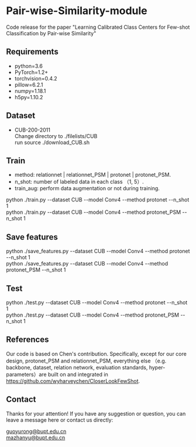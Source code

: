 # Pair-wise-Similarity-module

Code release for the paper "Learning Calibrated Class Centers for Few-shot Classification by Pair-wise Similarity"

Requirements
-------  
* python=3.6
* PyTorch=1.2+
* torchvision=0.4.2
* pillow=6.2.1
* numpy=1.18.1
* h5py=1.10.2

Dataset
------- 
* CUB-200-2011<br>
   Change directory to ./filelists/CUB<br>
   run source ./download_CUB.sh<br>
   
Train
------- 

* method: relationnet | relationnet_PSM | protonet | protonet_PSM.
* n_shot: number of labeled data in each class （1, 5）.
* train_aug: perform data augmentation or not during training.

python ./train.py --dataset CUB  --model Conv4 --method protonet --n_shot 1 <br> 
python ./train.py --dataset CUB  --model Conv4 --method protonet_PSM --n_shot 1 

Save features
------- 
python ./save_features.py --dataset CUB  --model Conv4 --method protonet --n_shot 1 <br> 
python ./save_features.py --dataset CUB  --model Conv4 --method protonet_PSM --n_shot 1

Test
------- 
python ./test.py --dataset CUB  --model Conv4 --method protonet --n_shot 1 <br> 
python ./test.py --dataset CUB  --model Conv4 --method protonet_PSM --n_shot 1

References
------- 
Our code is based on Chen's contribution. Specifically, except for our core design, protonet_PSM and relationnet_PSM, everything else （e.g. backbone, dataset, relation network, evaluation standards, hyper-parameters）are built on and integrated in https://github.com/wyharveychen/CloserLookFewShot.

Contact
------- 
Thanks for your attention! If you have any suggestion or question, you can leave a message here or contact us directly:<br> 

guoyurong@bupt.edu.cn<br> 
mazhanyu@bupt.edu.cn

